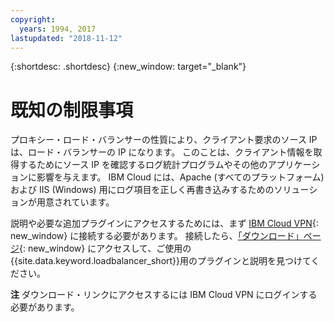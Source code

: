 ```yaml
---
copyright:
  years: 1994, 2017
lastupdated: "2018-11-12"
---
```


{:shortdesc: .shortdesc}
{:new_window: target="_blank"}

# 既知の制限事項

プロキシー・ロード・バランサーの性質により、クライアント要求のソース IP は、ロード・バランサーの IP になります。 このことは、クライアント情報を取得するためにソース IP を確認するログ統計プログラムやその他のアプリケーションに影響を与えます。 IBM Cloud には、Apache (すべてのプラットフォーム) および IIS (Windows) 用にログ項目を正しく再書き込みするためのソリューションが用意されています。

説明や必要な追加プラグインにアクセスするためには、まず [IBM Cloud VPN](/docs/infrastructure/iaas-vpn/getting-started.html){: new_window} に接続する必要があります。 接続したら、[「ダウンロード」ページ](http://downloads.softlayer.local/loadbalancer/){: new_window} にアクセスして、ご使用の{{site.data.keyword.loadbalancer_short}}用のプラグインと説明を見つけてください。

**注** ダウンロード・リンクにアクセスするには IBM Cloud VPN にログインする必要があります。
